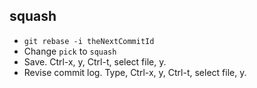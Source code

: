 ## squash
- `git rebase -i theNextCommitId`
- Change `pick` to `squash`
- Save. Ctrl-x, y, Ctrl-t, select file, y.
- Revise commit log. Type, Ctrl-x, y, Ctrl-t, select file, y.

